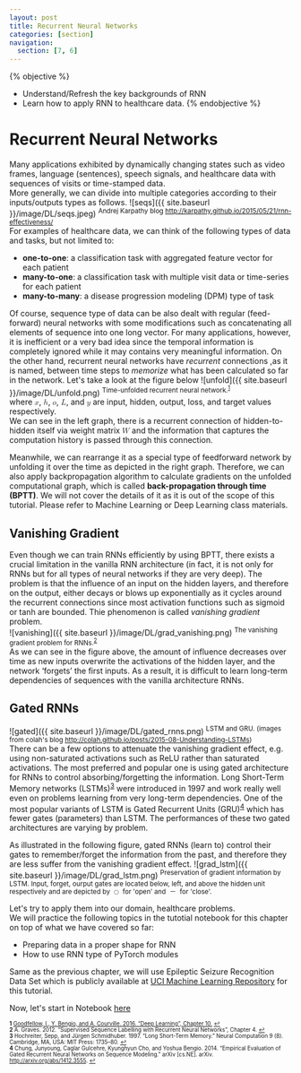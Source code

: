 ```yaml
---
layout: post
title: Recurrent Neural Networks
categories: [section]
navigation:
  section: [7, 6]
---
```

{% objective %}
- Understand/Refresh the key backgrounds of RNN
- Learn how to apply RNN to healthcare data.
{% endobjective %}

# Recurrent Neural Networks
Many applications exhibited by dynamically changing states such as video frames, language (sentences), speech signals, and healthcare data with sequences of visits or time-stamped data.  
More generally, we can divide into multiple categories according to their inputs/outputs types as follows.
![seqs]({{ site.baseurl }}/image/DL/seqs.jpeg)
<sup>Andrej Karpathy blog <http://karpathy.github.io/2015/05/21/rnn-effectiveness/></sup>  
For examples of healthcare data, we can think of the following types of data and tasks, but not limited to:
* **one-to-one**: a classification task with aggregated feature vector for each patient
* **many-to-one**: a classification task with multiple visit data or time-series for each patient
* **many-to-many**: a disease progression modeling (DPM) type of task

Of course, sequence type of data can be also dealt with regular (feed-forward) neural networks with some modifications such as concatenating all elements of sequence into one long vector. For many applications, however, it is inefficient or a very bad idea since the temporal information is completely ignored while it may contains very meaningful information. On the other hand, recurrent neural networks have *recurrent* connections ,as it is named, between time steps to *memorize* what has been calculated so far in the network. Let's take a look at the figure below
![unfold]({{ site.baseurl }}/image/DL/unfold.png)
<sup>Time-unfolded recurrent neural network.<sup id="a1">[1](#f1)</sup></sup>  
where <math><mi>x</mi></math>, <math><mi>h</mi></math>, <math><mi>o</mi></math>, <math><mi>L</mi></math>, and <math><mi>y</mi></math> are input, hidden, output, loss, and target values respectively.  
We can see in the left graph, there is a recurrent connection of hidden-to-hidden itself via weight matrix <math><mi>W</mi></math> and the information that captures the computation history is passed through this connection.

Meanwhile, we can rearrange it as a special type of feedforward network by unfolding it over the time as depicted in the right graph. Therefore, we can also apply backpropagation algorithm to calculate gradients on the unfolded computational graph, which is called **back-propagation through time (BPTT)**. We will not cover the details of it as it is out of the scope of this tutorial. Please refer to Machine Learning or Deep Learning class materials.

<!--
<math xmlns="http://www.w3.org/1998/Math/MathML">
  <mtable columnalign="right left right left right left right left right left right left" rowspacing="3pt" columnspacing="0em 2em 0em 2em 0em 2em 0em 2em 0em 2em 0em" displaystyle="true">
    <mtr>
      <mtd>
        <msup>
          <mrow class="MJX-TeXAtom-ORD">
            <mi mathvariant="bold">a</mi>
          </mrow>
          <mrow class="MJX-TeXAtom-ORD">
            <mo stretchy="false">(</mo>
            <mi>t</mi>
            <mo stretchy="false">)</mo>
          </mrow>
        </msup>
      </mtd>
      <mtd>
        <mi></mi>
        <mo>=</mo>
        <mrow class="MJX-TeXAtom-ORD">
          <mi mathvariant="bold">b</mi>
        </mrow>
        <mo>+</mo>
        <mrow class="MJX-TeXAtom-ORD">
          <mi mathvariant="bold">W</mi>
        </mrow>
        <msup>
          <mrow class="MJX-TeXAtom-ORD">
            <mi mathvariant="bold">h</mi>
          </mrow>
          <mrow class="MJX-TeXAtom-ORD">
            <mo stretchy="false">(</mo>
            <mi>t</mi>
            <mo>&#x2212;</mo>
            <mn>1</mn>
            <mo stretchy="false">)</mo>
          </mrow>
        </msup>
        <mo>+</mo>
        <mrow class="MJX-TeXAtom-ORD">
          <mi mathvariant="bold">U</mi>
        </mrow>
        <msup>
          <mrow class="MJX-TeXAtom-ORD">
            <mi mathvariant="bold">x</mi>
          </mrow>
          <mrow class="MJX-TeXAtom-ORD">
            <mo stretchy="false">(</mo>
            <mi>t</mi>
            <mo stretchy="false">)</mo>
          </mrow>
        </msup>
      </mtd>
    </mtr>
    <mtr>
      <mtd>
        <msup>
          <mrow class="MJX-TeXAtom-ORD">
            <mi mathvariant="bold">h</mi>
          </mrow>
          <mrow class="MJX-TeXAtom-ORD">
            <mo stretchy="false">(</mo>
            <mi>t</mi>
            <mo stretchy="false">)</mo>
          </mrow>
        </msup>
      </mtd>
      <mtd>
        <mi></mi>
        <mo>=</mo>
        <mi>tanh</mi>
        <mo>&#x2061;</mo>
        <mo stretchy="false">(</mo>
        <msup>
          <mrow class="MJX-TeXAtom-ORD">
            <mi mathvariant="bold">a</mi>
          </mrow>
          <mrow class="MJX-TeXAtom-ORD">
            <mo stretchy="false">(</mo>
            <mi>t</mi>
            <mo stretchy="false">)</mo>
          </mrow>
        </msup>
        <mo stretchy="false">)</mo>
      </mtd>
    </mtr>
    <mtr>
      <mtd>
        <msup>
          <mrow class="MJX-TeXAtom-ORD">
            <mi mathvariant="bold">o</mi>
          </mrow>
          <mrow class="MJX-TeXAtom-ORD">
            <mo stretchy="false">(</mo>
            <mi>t</mi>
            <mo stretchy="false">)</mo>
          </mrow>
        </msup>
      </mtd>
      <mtd>
        <mi></mi>
        <mo>=</mo>
        <mrow class="MJX-TeXAtom-ORD">
          <mi mathvariant="bold">c</mi>
        </mrow>
        <mo>+</mo>
        <mrow class="MJX-TeXAtom-ORD">
          <mi mathvariant="bold">V</mi>
        </mrow>
        <msup>
          <mrow class="MJX-TeXAtom-ORD">
            <mi mathvariant="bold">h</mi>
          </mrow>
          <mrow class="MJX-TeXAtom-ORD">
            <mo stretchy="false">(</mo>
            <mi>t</mi>
            <mo stretchy="false">)</mo>
          </mrow>
        </msup>
      </mtd>
    </mtr>
    <mtr>
      <mtd>
        <msup>
          <mrow class="MJX-TeXAtom-ORD">
            <mover>
              <mrow class="MJX-TeXAtom-ORD">
                <mi mathvariant="bold">y</mi>
              </mrow>
              <mo stretchy="false">&#x005E;</mo>
            </mover>
          </mrow>
          <mrow class="MJX-TeXAtom-ORD">
            <mo stretchy="false">(</mo>
            <mi>t</mi>
            <mo stretchy="false">)</mo>
          </mrow>
        </msup>
      </mtd>
      <mtd>
        <mi></mi>
        <mo>=</mo>
        <mtext>softmax</mtext>
        <mo stretchy="false">(</mo>
        <msup>
          <mrow class="MJX-TeXAtom-ORD">
            <mi mathvariant="bold">o</mi>
          </mrow>
          <mrow class="MJX-TeXAtom-ORD">
            <mo stretchy="false">(</mo>
            <mi>t</mi>
            <mo stretchy="false">)</mo>
          </mrow>
        </msup>
        <mo stretchy="false">)</mo>
      </mtd>
    </mtr>
  </mtable>
</math>
-->
## Vanishing Gradient
Even though we can train RNNs efficiently by using BPTT, there exists a crucial limitation in the vanilla RNN architecture (in fact, it is not only for RNNs but for all types of neural networks if they are very deep). The problem is that the influence of an input on the hidden layers, and therefore on the output, either decays or blows up exponentially as it cycles around the recurrent connections since most activation functions such as sigmoid or tanh are bounded. Thie phenomenon is called *vanishing gradient* problem.  
![vanishing]({{ site.baseurl }}/image/DL/grad_vanishing.png)
<sup>The vanishing gradient problem for RNNs.<sup id="a2">[2](#f2)</sup></sup>  
As we can see in the figure above, the amount of influence decreases over time as new inputs overwrite the activations of the hidden layer, and the network ‘forgets’ the first inputs. As a result, it is difficult to learn long-term dependencies of sequences with the vanilla architecture RNNs.

## Gated RNNs
![gated]({{ site.baseurl }}/image/DL/gated_rnns.png)
<sup>LSTM and GRU. (images from colah's blog <http://colah.github.io/posts/2015-08-Understanding-LSTMs>)</sup>  
There can be a few options to attenuate the vanishing gradient effect, e.g. using non-saturated activations such as ReLU rather than saturated activations. The most preferred and popular one is using gated architecture for RNNs to control absorbing/forgetting the information. Long Short-Term Memory networks (LSTMs)<sup id="a3">[3](#f3)</sup></sup> were introduced in 1997 and work really well even on problems learning from very long-term dependencies. One of the most popular variants of LSTM is Gated Recurrent Units (GRU)<sup id="a3">[4](#f4)</sup></sup> which has fewer gates (parameters) than LSTM. The performances of these two gated architectures are varying by problem. 

As illustrated in the following figure, gated RNNs (learn to) control their gates to remember/forget the information from the past, and therefore they are less suffer from the vanishing gradient effect. 
![grad_lstm]({{ site.baseurl }}/image/DL/grad_lstm.png)
<sup>Preservation of gradient information by LSTM. Input, forget, ourput gates are located below, left, and above the hidden unit respectively and are depicted by <math><mo>&#x25CB;</mo></math> for 'open' and <math><mo>&#xFF0D;</mo></math> for 'close'.</sup>  

Let's try to apply them into our domain, healthcare problems.  
We will practice the following topics in the tutotial notebook for this chapter on top of what we have covered so far:
* Preparing data in a proper shape for RNN
* How to use RNN type of PyTorch modules

Same as the previous chapter, we will use Epileptic Seizure Recognition Data Set which is publicly available at [UCI Machine Learning Repository](http://archive.ics.uci.edu/ml/datasets/Epileptic+Seizure+Recognition) for this tutorial.

Now, let's start in Notebook [here](https://github.com/ast0414/CSE6250BDH-LAB-DL/blob/master/3_RNN.ipynb)

<sub><sup><b id="f1">1</b> [Goodfellow, I., Y. Bengio, and A. Courville. 2016. “Deep Learning”, Chapter 10.](http://www.deeplearningbook.org/contents/rnn.html) [↩](#a1)</sup></sub>  
<sub><sup><b id="f2">2</b> A. Graves. 2012. “Supervised Sequence Labelling with Recurrent Neural Networks”, Chapter 4. [↩](#a2)</sup></sub>  
<sub><sup><b id="f3">3</b> Hochreiter, Sepp, and Jürgen Schmidhuber. 1997. “Long Short-Term Memory.” Neural Computation 9 (8). Cambridge, MA, USA: MIT Press: 1735–80. [↩](#a3)</sup></sub>  
<sub><sup><b id="f4">4</b> Chung, Junyoung, Caglar Gulcehre, Kyunghyun Cho, and Yoshua Bengio. 2014. “Empirical Evaluation of Gated Recurrent Neural Networks on Sequence Modeling.” arXiv [cs.NE]. arXiv. http://arxiv.org/abs/1412.3555. [↩](#a4)</sup></sub>
